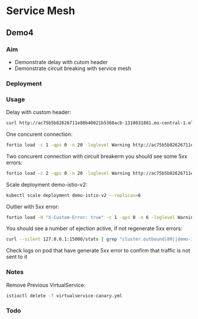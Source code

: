 # Service Mesh

## Demo4

### Aim

- Demonstrate delay with cutom header
- Demonstrate circuit breaking with service mesh


### Deployment

### Usage

Delay with custom header:

```sh
curl http://ac75b5b82626711e88b40021b5368acb-1318031881.eu-central-1.elb.amazonaws.com/delay/ -vv --cookie "user=julien" -H "uri: /delay/"
```

One concurent connection:

```sh
fortio load -c 1 -qps 0 -n 20 -loglevel Warning http://ac75b5b82626711e88b40021b5368acb-1318031881.eu-central-1.elb.amazonaws.com/outlier/healthz
```

Two concurent connection with circuit breakerm you should see some 5xx errors:

```sh
fortio load -c 2 -qps 0 -n 20 -loglevel Warning http://ac75b5b82626711e88b40021b5368acb-1318031881.eu-central-1.elb.amazonaws.com/outlier/healthz
```

Scale deployment demo-istio-v2:

```sh
kubectl scale deployment demo-istio-v2 --replicas=6
```

Outlier with 5xx error:

```sh
fortio load -H "X-Custom-Error: true" -c 1 -qps 0 -n 6 -loglevel Warning http://ac75b5b82626711e88b40021b5368acb-1318031881.eu-central-1.elb.amazonaws.com/outlier/healthz
```

You should see a number of ejection active, if not regenerate 5xx errors:

```sh
curl --silent 127.0.0.1:15000/stats | grep "cluster.outbound|80||demo-istio-v2.default.svc.cluster.local.outlier_detection.ejections_active"
```

Check logs on pod that have generate 5xx error to confirm that traffic is not sent to it 

### Notes

Remove Previous VirtualService:

```sh
istioctl delete -f virtualservice-canary.yml
```

### Todo
